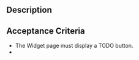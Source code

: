 ## Description
<!-- Add details and context about what the issue involves and why it matters -->

## Acceptance Criteria
- The Widget page must display a TODO button.
- 
